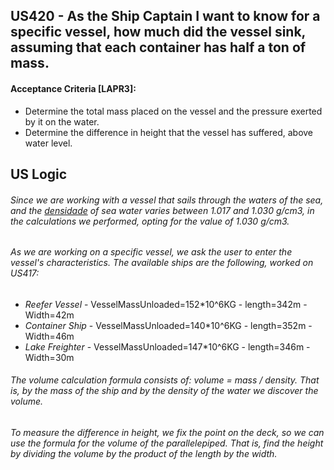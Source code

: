 ## US420 - As the Ship Captain I want to know for a specific vessel, how much did the vessel sink, assuming that each container has half a ton of mass.
#### Acceptance Criteria [LAPR3]:
* Determine the total mass placed on the vessel and the pressure exerted by it on the water.
* Determine the difference in height that the vessel has suffered, above water level.


## US Logic

###### Since we are working with a vessel that sails through the waters of the sea, and the [densidade](https://www.todamateria.com.br/densidade-da-agua/) of sea water varies between 1.017 and 1.030 g/cm3, in the calculations we performed, opting for the value of 1.030 g/cm3.

###### As we are working on a specific vessel, we ask the user to enter the vessel's characteristics. The available ships are the following, worked on US417: 
* *Reefer Vessel* - VesselMassUnloaded=152*10^6KG - length=342m - Width=42m 
* *Container Ship* - VesselMassUnloaded=140*10^6KG - length=352m - Width=46m
* *Lake Freighter* - VesselMassUnloaded=147*10^6KG - length=346m - Width=30m 

###### The volume calculation formula consists of: volume = mass / density. That is, by the mass of the ship and by the density of the water we discover the volume.

###### To measure the difference in height, we fix the point on the deck, so we can use the formula for the volume of the parallelepiped. That is, find the height by dividing the volume by the product of the length by the width.
